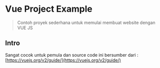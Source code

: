 # Vue Project Example
> Contoh proyek sederhana untuk memulai membuat website dengan VUE JS

## Intro
Sangat cocok untuk pemula dan source code ini bersumber dari : [https://vuejs.org/v2/guide/](https://vuejs.org/v2/guide/)
